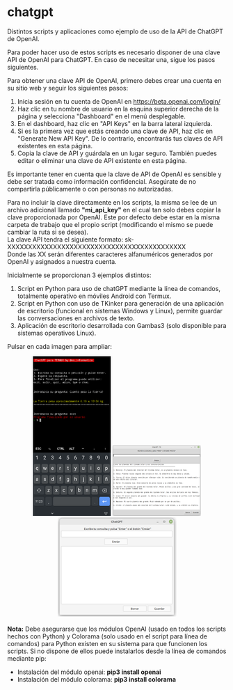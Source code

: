 # chatgpt
Distintos scripts y aplicaciones como ejemplo de uso de la API de ChatGPT de OpenAI.

Para poder hacer uso de estos scripts es necesario disponer de una clave API de OpenAI para ChatGPT. En caso de necesitar una, sigue los pasos siguientes.

Para obtener una clave API de OpenAI, primero debes crear una cuenta en su sitio web y seguir los siguientes pasos:

  1.  Inicia sesión en tu cuenta de OpenAI en https://beta.openai.com/login/
  2.  Haz clic en tu nombre de usuario en la esquina superior derecha de la página y selecciona "Dashboard" en el menú desplegable.
  3.  En el dashboard, haz clic en "API Keys" en la barra lateral izquierda.
  4.  Si es la primera vez que estás creando una clave de API, haz clic en "Generate New API Key". De lo contrario, encontrarás tus claves de API existentes en esta página.
  5.  Copia la clave de API y guárdala en un lugar seguro. También puedes editar o eliminar una clave de API existente en esta página.

Es importante tener en cuenta que la clave de API de OpenAI es sensible y debe ser tratada como información confidencial. Asegúrate de no compartirla públicamente o con personas no autorizadas.

Para no incluir la clave directamente en los scripts, la misma se lee de un archivo adicional llamado <b>"mi_api_key"</b> en el cual tan solo debes copiar la clave proporcionada por OpenAI. Este por defecto debe estar en la misma carpeta de trabajo que el propio script (modificando el mismo se puede cambiar la ruta si se desea).<br>
La clave API tendra el siguiente formato: sk-XXXXXXXXXXXXXXXXXXXXXXXXXXXXXXXXXXXXXXXXXXX<br>
Donde las XX serán diferentes caracteres alfanuméricos generados por OpenAI y asignados a nuestra cuenta.

Inicialmente se proporcionan 3 ejemplos distintos:

1. Script en Python para uso de chatGPT mediante la línea de comandos, totalmente operativo en móviles Android con Termux.
2. Script en Python con uso de TKinker para generación de una aplicación de escritorio (funcional en sistemas Windows y Linux), permite guardar las conversaciones en archivos de texto.
3. Aplicación de escritorio desarrollada con Gambas3 (solo disponible para sistemas operativos Linux).

Pulsar en cada imagen para ampliar:
<div align="center">
<img src="https://github.com/asinformatico/chatgpt/blob/main/imagenes/chatgpt-cmd.png" width="179" height="367"> <img src="https://github.com/asinformatico/chatgpt/blob/main/imagenes/chatgpt-tk.png" width="203" height="163"> <img src="https://github.com/asinformatico/chatgpt/blob/main/imagenes/chatgpt-gambas3.png" width="273" height="228">
</div>
<br>
<b>Nota:</b>
Debe asegurarse que los módulos OpenAI (usado en todos los scripts hechos con Python) y Colorama (solo usado en el script para línea de comandos) para Python existen en su sistema para que funcionen los scripts.
Si no dispone de ellos puede instalarlos desde la línea de comandos mediante pip:

- Instalación del módulo openai: <b>pip3 install openai</b>
- Instalación del módulo colorama: <b>pip3 install colorama</b>



